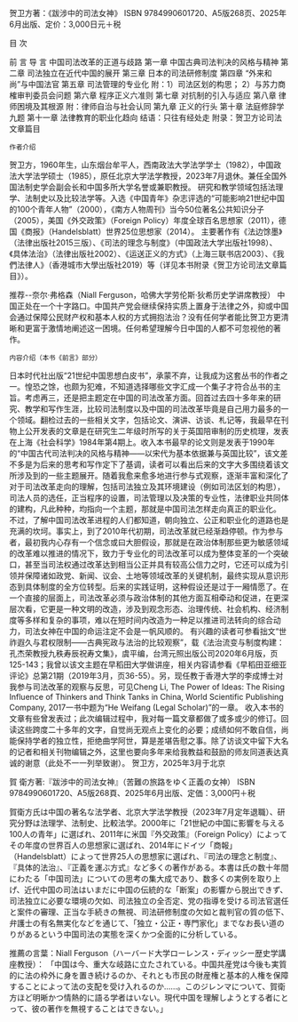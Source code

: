 贺卫方著：《跋涉中的司法女神》
ISBN 9784990601720、A5版268页、2025年6月出版、定价：3,000日元＋税

目  次

前  言
导  言 中国司法改革的正道与歧路
第一章 中国古典司法判决的风格与精神
第二章 司法独立在近代中国的展开
第三章 日本的司法研修制度
第四章 “外来和尚”与中国法官
第五章 司法管理的专业化
附：1）司法区划的构思；
2）与苏力商榷审判委员会问题
第六章 程序正义六准则
第七章 对抗制的引入与适应
第八章 律师困境及其根源
附：律师自治与社会认同
第九章 正义的行头
第十章 法庭修辞学九题
第十一章 法律教育的职业化趋向
结语：只往有经处走
附录：贺卫方论司法文章篇目

    作者介绍
贺卫方，1960年生，山东烟台牟平人，西南政法大学法学学士（1982），中国政法大学法学硕士（1985），原任北京大学法学教授，2023年7月退休。兼任全国外国法制史学会副会长和中国多所大学名誉或兼职教授。
研究和教学领域包括法理学、法制史以及比较法学等。入选《中国青年》杂志评选的“可能影响21世纪中国的100个青年人物”（2000），《南方人物周刊》当今50位著名公共知识分子（2005），美国《外交政策》（Foreign Policy）年度全球百名思想家（2011），德国《商报》（Handelsblatt）世界25位思想家（2014）。
主要著作有《法边馀墨》（法律出版社2015三版）、《司法的理念与制度》（中国政法大学出版社1998）、《具体法治》（法律出版社2002）、《运送正义的方式》（上海三联书店2003）、《我們法律人》（香港城市大學出版社2019）等（详见本书附录《贺卫方论司法文章篇目》）。

推荐--奈尔·弗格森（Niall Ferguson，哈佛大学劳伦斯·狄希历史学讲席教授）
中国正处在一个十字路口。中国共产党会继续保持实质上置身于法律之外，抑或中国会通过保障公民财产权和基本人权的方式拥抱法治？没有任何学者能比贺卫方更清晰和更富于激情地阐述这一困境。任何希望理解今日中国的人都不可忽视他的著作。

    内容介绍（本书《前言》部分）
日本时代社出版“21世纪中国思想白皮书”，承蒙不弃，让我成为这套丛书的作者之一。惶恐之馀，也颇为犯难，不知道选择哪些文字汇成一个集子才符合丛书的主旨。考虑再三，还是把主题定在中国的司法改革方面。回首过去四十多年来的研究、教学和写作生涯，比较司法制度以及中国的司法改革毕竟是自己用力最多的一个领域。翻检过去的一些相关文字，包括论文、演讲、访谈、札记等，我最早在刊物上公开发表的文章是在研究生二年级时所写的关于英国陪审制的历史梳理，发表在上海《社会科学》1984年第4期上。收入本书最早的论文则是发表于1990年的“中国古代司法判决的风格与精神——以宋代为基本依据兼与英国比较”，该文差不多是为后来的思考和写作定下了基调，读者可以看出后来的文字大多围绕着该文所涉及到的一些主题展开。随着我愈来愈多地进行参与式观察，逐渐丰富和深化了对于司法改革走向的理解，包括司法独立及其环境建设（例如司法区划的构思），司法人员的选任，正当程序的设置，司法管理以及决策的专业性，法律职业共同体的建构，凡此种种，均指向一个主题，那就是中国司法怎样走向真正的职业化。
不过，了解中国司法改革进程的人们都知道，朝向独立、公正和职业化的道路也是充满的坎坷。事实上，到了2010年代初期，司法改革就已经渐趋停顿。作为参与者，最初我内心存有一个信念或曰大胆假设，那就是在政治体制那些更为敏感领域的改革难以推进的情况下，致力于专业化的司法改革可以成为整体变革的一个突破口，甚至当司法权通过改革达到相当公正并具有较高公信力之时，它还可以成为引领并保障诸如政党、新闻、议会、土地等领域改革的关键机制，最终实现从意识形态到具体制度的全方位转型。后来的实践证明，这种假设还是过于一厢情愿了。在一个直接的层面上，司法改革必须与政治体制的其他方面互相牵动和促进，在更深层次看，它更是一种文明的改造，涉及到观念形态、治理传统、社会机构、经济制度等多样和复杂的事项，难以在短时间内改造为一种足以推进司法转向的综合动力，司法女神在中国的命运注定不会是一帆风顺的。
有兴趣的读者可参看拙文“世祚遐久与君权限制——古典宪政与法治的比较观察”，载《法治流变与制度构建：孔杰荣教授九秩寿辰祝寿文集》，虞平编，台湾元照出版公司2020年6月版，页125-143；我曾以该文主题在早稻田大学做讲座，相关内容请参看《早稻田亚细亚评论》总第21期（2019年3月，页36-55）。另，现任教于香港大学的李成博士对我参与司法改革的观察与反思，可见Cheng Li, The Power of Ideas: The Rising Influence of Thinkers and Think Tanks in China, World Scientific Publishing Company, 2017一书中题为“He Weifang (Legal Scholar)”的一章。
收入本书的文章有些曾发表过；此次编辑过程中，我对每一篇文章都做了或多或少的修订。回读这些跨度二十多年的文字，自觉尚无观点上变化的必要；成绩如何不敢自信，尚能保持学者的独立性，拒绝曲学阿世，算是差堪告慰之事。除了访谈文中留下大名的记者和相关刊物编辑之外，这里也要向多年来给我教益和鼓励的师友同道表达真诚的谢意（此处不一一列举致谢）。
贺卫方，2025年3月于北京


賀 衛方著:『跋涉中的司法女神』（苦難の旅路をゆく正義の女神）
ISBN 9784990601720、A5版268頁、2025年6月出版、定価：3,000円＋税

賀衛方氏は中国の著名な法学者、北京大学法学教授（2023年7月定年退職）、研究分野は法理学、法制史、比較法学。2000年に「21世紀の中国に影響を与える100人の青年」に選ばれ、2011年に米国『外交政策』（Foreign Policy）によってその年度の世界百人の思想家に選ばれ、2014年にドイツ「商報」（Handelsblatt）によって世界25人の思想家に選ばれ、『司法の理念と制度』、『具体的法治』、『正義を運ぶ方式』など多くの著作がある。本書は氏の数十年間にわたる「中国司法」についての思考の集大成であり、数多くの実例を取り上げ、近代中国の司法はいまだに中国の伝統的な「断案」の影響から脱出できず、司法独立に必要な環境の欠如、司法独立の全否定、党の指導を受ける司法官選任と案件の審理、正当な手続きの無視、司法研修制度の欠如と裁判官の質の低下、弁護士の有名無実化などを通じて、「独立・公正・専門家化」までなお長い道のりがあるという中国司法の実態を深くかつ全面的に分析している。

推薦の言葉：Niall Ferguson（ハーバード大学ローレンス・ディッシー歴史学講座教授）：
「中国は今、重大な岐路に立たされている。中国共産党は今後も実質的に法の枠外に身を置き続けるのか、それとも市民の財産権と基本的人権を保障することによって法の支配を受け入れるのか……。このジレンマについて、賀衛方ほど明晰かつ情熱的に語る学者はいない。現代中国を理解しようとする者にとって、彼の著作を無視することはできない。」

